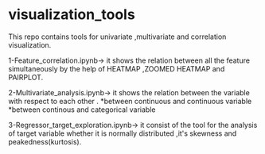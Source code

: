 # visualization_tools
This repo contains tools for univariate ,multivariate and correlation visualization.

1-Feature_correlation.ipynb-> it shows the relation between all the feature simultaneously by the help of HEATMAP ,ZOOMED HEATMAP and PAIRPLOT.

2-Multivariate_analysis.ipynb-> it shows the relation between the variable with respect to each other .
                           *between continuous and continuous variable
                           *between continous and categorical variable

3-Regressor_target_exploration.ipynb-> it consist of the tool for the analysis of target variable whether it is normally distributed ,it's skewness and peakedness(kurtosis).
